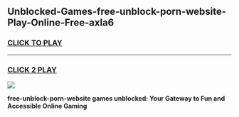 
## Unblocked-Games-free-unblock-porn-website-Play-Online-Free-axla6
<h3>
<a href="https://premium76.site?title=free-unblock-porn-website&ref=26A">CLICK TO PLAY</a></h3>
<hr>

<h3>
<a href="https://premium76.site?title=free-unblock-porn-website&ref=26A">CLICK 2 PLAY</a>
  
</h3>

<a href="https://premium76.site?title=free-unblock-porn-website&ref=26A"><img src="https://clearcache.store/games.png"></a>


**free-unblock-porn-website games unblocked: Your Gateway to Fun and Accessible Online Gaming**
